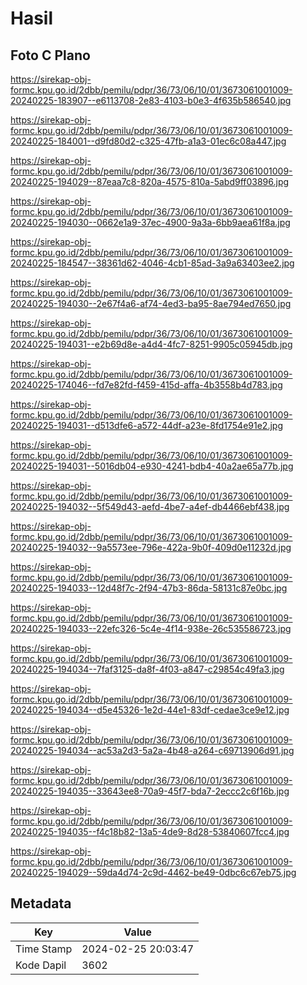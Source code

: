 # Hasil

## Foto C Plano

https://sirekap-obj-formc.kpu.go.id/2dbb/pemilu/pdpr/36/73/06/10/01/3673061001009-20240225-183907--e6113708-2e83-4103-b0e3-4f635b586540.jpg

https://sirekap-obj-formc.kpu.go.id/2dbb/pemilu/pdpr/36/73/06/10/01/3673061001009-20240225-184001--d9fd80d2-c325-47fb-a1a3-01ec6c08a447.jpg

https://sirekap-obj-formc.kpu.go.id/2dbb/pemilu/pdpr/36/73/06/10/01/3673061001009-20240225-194029--87eaa7c8-820a-4575-810a-5abd9ff03896.jpg

https://sirekap-obj-formc.kpu.go.id/2dbb/pemilu/pdpr/36/73/06/10/01/3673061001009-20240225-194030--0662e1a9-37ec-4900-9a3a-6bb9aea61f8a.jpg

https://sirekap-obj-formc.kpu.go.id/2dbb/pemilu/pdpr/36/73/06/10/01/3673061001009-20240225-184547--38361d62-4046-4cb1-85ad-3a9a63403ee2.jpg

https://sirekap-obj-formc.kpu.go.id/2dbb/pemilu/pdpr/36/73/06/10/01/3673061001009-20240225-194030--2e67f4a6-af74-4ed3-ba95-8ae794ed7650.jpg

https://sirekap-obj-formc.kpu.go.id/2dbb/pemilu/pdpr/36/73/06/10/01/3673061001009-20240225-194031--e2b69d8e-a4d4-4fc7-8251-9905c05945db.jpg

https://sirekap-obj-formc.kpu.go.id/2dbb/pemilu/pdpr/36/73/06/10/01/3673061001009-20240225-174046--fd7e82fd-f459-415d-affa-4b3558b4d783.jpg

https://sirekap-obj-formc.kpu.go.id/2dbb/pemilu/pdpr/36/73/06/10/01/3673061001009-20240225-194031--d513dfe6-a572-44df-a23e-8fd1754e91e2.jpg

https://sirekap-obj-formc.kpu.go.id/2dbb/pemilu/pdpr/36/73/06/10/01/3673061001009-20240225-194031--5016db04-e930-4241-bdb4-40a2ae65a77b.jpg

https://sirekap-obj-formc.kpu.go.id/2dbb/pemilu/pdpr/36/73/06/10/01/3673061001009-20240225-194032--5f549d43-aefd-4be7-a4ef-db4466ebf438.jpg

https://sirekap-obj-formc.kpu.go.id/2dbb/pemilu/pdpr/36/73/06/10/01/3673061001009-20240225-194032--9a5573ee-796e-422a-9b0f-409d0e11232d.jpg

https://sirekap-obj-formc.kpu.go.id/2dbb/pemilu/pdpr/36/73/06/10/01/3673061001009-20240225-194033--12d48f7c-2f94-47b3-86da-58131c87e0bc.jpg

https://sirekap-obj-formc.kpu.go.id/2dbb/pemilu/pdpr/36/73/06/10/01/3673061001009-20240225-194033--22efc326-5c4e-4f14-938e-26c535586723.jpg

https://sirekap-obj-formc.kpu.go.id/2dbb/pemilu/pdpr/36/73/06/10/01/3673061001009-20240225-194034--7faf3125-da8f-4f03-a847-c29854c49fa3.jpg

https://sirekap-obj-formc.kpu.go.id/2dbb/pemilu/pdpr/36/73/06/10/01/3673061001009-20240225-194034--d5e45326-1e2d-44e1-83df-cedae3ce9e12.jpg

https://sirekap-obj-formc.kpu.go.id/2dbb/pemilu/pdpr/36/73/06/10/01/3673061001009-20240225-194034--ac53a2d3-5a2a-4b48-a264-c69713906d91.jpg

https://sirekap-obj-formc.kpu.go.id/2dbb/pemilu/pdpr/36/73/06/10/01/3673061001009-20240225-194035--33643ee8-70a9-45f7-bda7-2eccc2c6f16b.jpg

https://sirekap-obj-formc.kpu.go.id/2dbb/pemilu/pdpr/36/73/06/10/01/3673061001009-20240225-194035--f4c18b82-13a5-4de9-8d28-53840607fcc4.jpg

https://sirekap-obj-formc.kpu.go.id/2dbb/pemilu/pdpr/36/73/06/10/01/3673061001009-20240225-194029--59da4d74-2c9d-4462-be49-0dbc6c67eb75.jpg


## Metadata

| Key        | Value               |
| ---------- | ------------------- |
| Time Stamp | 2024-02-25 20:03:47 |
| Kode Dapil | 3602                |



